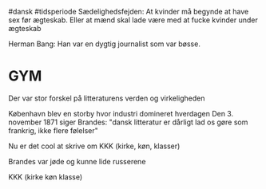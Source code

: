 #dansk #tidsperiode 
Sædelighedsfejden: At kvinder må begynde at have sex før ægteskab. Eller at mænd skal lade være med at fucke kvinder under ægteskab

Herman Bang: Han var en dygtig journalist som var bøsse.

# GYM
Der var stor forskel på litteraturens verden og virkeligheden

København blev en storby hvor industri domineret hverdagen
Den 3. november 1871 siger Brandes: "dansk litteratur er dårligt lad os gøre som frankrig, ikke flere følelser"

Nu er det cool at skrive om KKK (kirke, køn, klasser)

Brandes var jøde og kunne lide russerene


KKK (kirke køn klasse)
